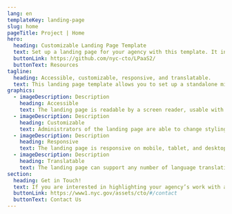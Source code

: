 ```yaml
---
lang: en
templateKey: landing-page
slug: home
pageTitle: Project | Home
hero:
  heading: Customizable Landing Page Template 
  text: Set up a landing page for your agency with this template. It includes all of the resources that you need to have an easy, compliant, secure, appealing, and sustainable landing page.
  buttonLink: https://github.com/nyc-cto/LPaaS2/
  buttonText: Resources
tagline:
  heading: Accessible, customizable, responsive, and translatable.
  text: This landing page template allows you to set up a standalone microsite that highlights your program, report, plan, or other resource with NYC-approved design and technology. You can edit the template to include useful content and customize it to highlight your agency’s work. The landing page template is WCAG 2.0 compliant, and has multi-lingual support by default. The page is also responsive on mobile, tablet, and desktop platforms.
graphics:
  - imageDescription: Description
    heading: Accessible
    text: The landing page is readable by a screen reader, usable with a keyboard, and has been tested for several additional accessibility features.
  - imageDescription: Description
    heading: Customizable
    text: Administrators of the landing page are able to change styling and theming features of the page, as well as edit any necessary content.
  - imageDescription: Description
    heading: Responsive
    text: The landing page is responsive on mobile, tablet, and desktop platforms. 
  - imageDescription: Description
    heading: Translatable
    text: The landing page can support any number of language translations, including right-to-left languages.
section:
  heading: Get in Touch!
  text: If you are interested in highlighting your agency’s work with a landing page, this template is a great start and we’re happy to help you take it further. For information on how to get started, feel free to contact us.
  buttonLink: https://www1.nyc.gov/assets/cto/#/contact
  buttonText: Contact Us
---
```

